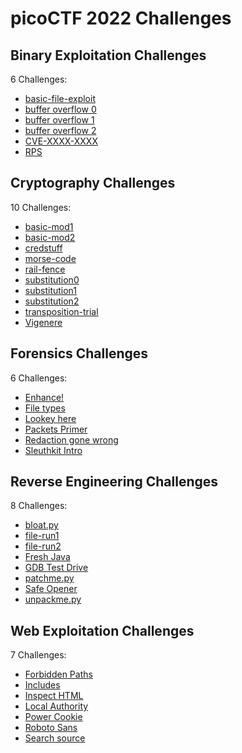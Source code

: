 # picoCTF 2022 Challenges

## Binary Exploitation Challenges

6 Challenges:
- [basic-file-exploit](Binary_Exploitation/basic-file-exploit.md)
- [buffer overflow 0](Binary_Exploitation/buffer_overflow_0.md)
- [buffer overflow 1](Binary_Exploitation/buffer_overflow_1.md)
- [buffer overflow 2](Binary_Exploitation/buffer_overflow_2.md)
- [CVE-XXXX-XXXX](Binary_Exploitation/CVE-XXXX-XXXX.md)
- [RPS](Binary_Exploitation/RPS.md)

## Cryptography Challenges

10 Challenges:
- [basic-mod1](Cryptography/basic-mod1.md)
- [basic-mod2](Cryptography/basic-mod2.md)
- [credstuff](Cryptography/credstuff.md)
- [morse-code](Cryptography/morse-code.md)
- [rail-fence](Cryptography/rail-fence.md)
- [substitution0](Cryptography/substitution0.md)
- [substitution1](Cryptography/substitution1.md)
- [substitution2](Cryptography/substitution2.md)
- [transposition-trial](Cryptography/transposition-trial.md)
- [Vigenere](Cryptography/Vigenere.md)

## Forensics Challenges

6 Challenges: 
- [Enhance!](Forensics/Enhance.md)
- [File types](Forensics/File_types.md)
- [Lookey here](Forensics/Lookey_here.md)
- [Packets Primer](Forensics/Packets_Primer.md)
- [Redaction gone wrong](Forensics/Redaction_gone_wrong.md)
- [Sleuthkit Intro](Forensics/Sleuthkit_Intro.md)

## Reverse Engineering Challenges

8 Challenges:
- [bloat.py](Reverse_Engineering/bloat.py.md)
- [file-run1](Reverse_Engineering/file-run1.md)
- [file-run2](Reverse_Engineering/file-run2.md)
- [Fresh Java](Reverse_Engineering/Fresh_Java.md)
- [GDB Test Drive](Reverse_Engineering/GDB_Test_Drive.md)
- [patchme.py](Reverse_Engineering/patchme.py.md)
- [Safe Opener](Reverse_Engineering/Safe_Opener.md)
- [unpackme.py](Reverse_Engineering/unpackme.py.md)

## Web Exploitation Challenges

7 Challenges:
- [Forbidden Paths](Web_Exploitation/Forbidden_Paths.md)
- [Includes](Web_Exploitation/Includes.md)
- [Inspect HTML](Web_Exploitation/Inspect_HTML.md)
- [Local Authority](Web_Exploitation/Local_Authority.md)
- [Power Cookie](Web_Exploitation/Power_Cookie.md)
- [Roboto Sans](Web_Exploitation/Roboto_Sans.md)
- [Search source](Web_Exploitation/Search_source.md)
